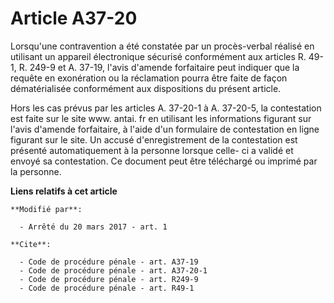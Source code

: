 # Article A37-20

Lorsqu'une contravention a été constatée par un procès-verbal réalisé en utilisant un appareil électronique sécurisé
conformément aux articles R. 49-1, R. 249-9 et A. 37-19, l'avis d'amende forfaitaire peut indiquer que la requête en
exonération ou la réclamation pourra être faite de façon dématérialisée conformément aux dispositions du présent article.

Hors les cas prévus par les articles A. 37-20-1 à A. 37-20-5, la contestation est faite sur le site  www. antai. fr en
utilisant les informations figurant sur l'avis d'amende forfaitaire, à l'aide d'un formulaire de contestation en ligne
figurant sur le site. Un accusé d'enregistrement de la contestation est présenté automatiquement à la personne lorsque celle-
ci a validé et envoyé sa contestation. Ce document peut être téléchargé ou imprimé par la personne.

**Liens relatifs à cet article**

	**Modifié par**:

	  - Arrêté du 20 mars 2017 - art. 1

	**Cite**:

	  - Code de procédure pénale - art. A37-19
	  - Code de procédure pénale - art. A37-20-1
	  - Code de procédure pénale - art. R249-9
	  - Code de procédure pénale - art. R49-1
